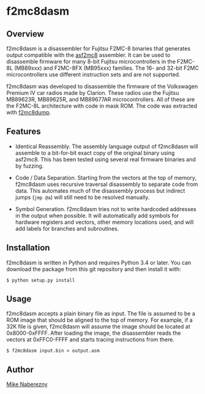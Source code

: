 # f2mc8dasm

## Overview

f2mc8dasm is a disassembler for Fujitsu F2MC-8 binaries that generates output
compatible with the [asf2mc8](http://shop-pdp.net/ashtml/asf2mc.htm)
assembler.  It can be used to disassemble firmware for many 8-bit Fujitsu
microcontrollers in the F2MC-8L (MB89xxx) and F2MC-8FX (MB95xxx) families.  The
16- and 32-bit F2MC microcontrollers use different instruction sets and
are not supported.

f2mc8dasm was developed to disassemble the firmware of the Volkswagen Premium IV car radios made by Clarion.  These radios use the Fujitsu MB89623R, MB89625R, and MB89677AR microcontrollers.  All of these are the F2MC-8L
architecture with code in mask ROM.  The code was extracted with [f2mc8dump](https://github.com/mnaberez/f2mc8dump).

## Features

 - Identical Reassembly.  The assembly language output of f2mc8dasm will
   assemble to a bit-for-bit exact copy of the original binary using
   asf2mc8.  This has been tested using several real firmware binaries and
   by fuzzing.

 - Code / Data Separation.  Starting from the vectors at the top of memory,
   f2mc8dasm uses recursive traversal disassembly to separate code from data.
   This automates much of the disassembly process but indirect jumps (`jmp @a`)
   will still need to be resolved manually.

 - Symbol Generation.  f2mc8dasm tries not to write hardcoded addresses in the
   output when possible.  It will automatically add symbols for hardware
   registers and vectors, other memory locations used, and will add labels for
   branches and subroutines.

## Installation

f2mc8dasm is written in Python and requires Python 3.4 or later.  You can
download the package from this git repository and then install it with:

```
$ python setup.py install
```

## Usage

f2mc8dasm accepts a plain binary file as input.  The file is assumed to be a
ROM image that should be aligned to the top of memory.  For example, if a
32K file is given, f2mc8dasm will assume the image should be located at
0x8000-0xFFFF.  After loading the image, the disassembler reads the vectors
at 0xFFC0-FFFF and starts tracing instructions from there.

```
$ f2mc8dasm input.bin > output.asm
```

## Author

[Mike Naberezny](https://github.com/mnaberez)
